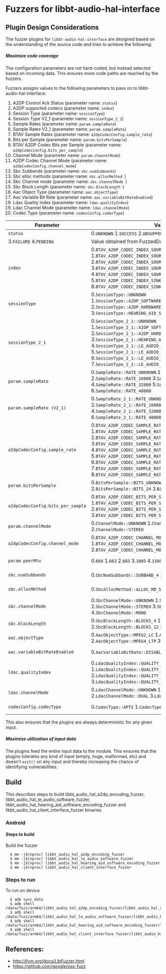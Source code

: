# Fuzzers for libbt-audio-hal-interface

## Plugin Design Considerations
The fuzzer plugins for `libbt-audio-hal-interface` are designed based on the understanding of the
source code and tries to achieve the following:

##### Maximize code coverage
The configuration parameters are not hard-coded, but instead selected based on
incoming data. This ensures more code paths are reached by the fuzzers.

Fuzzers assigns values to the following parameters to pass on to libbt-audio-hal-interface:
1. A2DP Control Ack Status (parameter name: `status`)
2. A2DP supported codecs (parameter name: `index`)
3. Session Type  (parameter name: `sessionType`)
4. Session Type V2_1 (parameter name: `sessionType_2_1`)
5. Sample Rates (parameter name: `param.sampleRate`)
6. Sample Rates V2_1 (parameter name: `param.sampleRate`)
7. BTAV Sample Rates (parameter name: `a2dpCodecConfig.sample_rate`)
8. Bits per Sample (parameter name: `param.bitsPerSample`)
9. BTAV A2DP Codec Bits per Sample (parameter name: `a2dpCodecConfig.bits_per_sample`)
10. Channel Mode (parameter name: `param.channelMode`)
11. A2DP Codec Channel Mode (parameter name: `a2dpCodecConfig.channel_mode`)
12. Sbc Subbands (parameter name: `sbc.numSubbands`)
13. Sbc alloc methods (parameter name: `sbc.allocMethod `)
14. Sbc Channel mode (parameter name: `sbc.channelMode `)
15. Sbc Block Length (parameter name: `sbc.blockLength `)
16. Aac Object Type  (parameter name: `aac.objectType`)
17. Aac Variable Bit Rate (parameter name: `aac.variableBitRateEnabled`)
18. Ldac Quality Index (parameter name: `ldac.qualityIndex`)
19. Ldac Channel Mode (parameter name: `ldac.channelMode`)
20. Codec Type (parameter name: `codecConfig.codecType`)

| Parameter| Valid Values| Configured Value|
|------------- |-------------| ----- |
| `status` | 0.`UNKNOWN` 1.`SUCCESS` 2.`UNSUPPORTED_CODEC_CONFIGURATION`
3.`FAILURE` 4.`PENDING` | Value obtained from FuzzedDataProvider |
| `index` | 0.`BTAV_A2DP_CODEC_INDEX_SOURCE_SBC` 1.`BTAV_A2DP_CODEC_INDEX_SOURCE_AAC` 2.`BTAV_A2DP_CODEC_INDEX_SOURCE_APTX` 3.`BTAV_A2DP_CODEC_INDEX_SOURCE_APTX_HD` 4.`BTAV_A2DP_CODEC_INDEX_SOURCE_LDAC` 5.`BTAV_A2DP_CODEC_INDEX_SINK_SBC` 6.`BTAV_A2DP_CODEC_INDEX_SINK_AAC` | Value obtained from FuzzedDataProvider |
| `sessionType` | 0.`SessionType::UNKNOWN` 1.`SessionType::A2DP_SOFTWARE_ENCODING_DATAPATH` 2.`SessionType::A2DP_HARDWARE_OFFLOAD_DATAPATH` 3.`SessionType::HEARING_AID_SOFTWARE_ENCODING_DATAPATH` | Value obtained from FuzzedDataProvider |
| `sessionType_2_1` | 0.`SessionType_2_1::UNKNOWN` 1.`SessionType_2_1::A2DP_SOFTWARE_ENCODING_DATAPATH` 2.`SessionType_2_1::A2DP_HARDWARE_OFFLOAD_DATAPATH` 3.`SessionType_2_1::HEARING_AID_SOFTWARE_ENCODING_DATAPATH` 4.`SessionType_2_1::LE_AUDIO_SOFTWARE_ENCODING_DATAPATH` 5.`SessionType_2_1::LE_AUDIO_SOFTWARE_DECODED_DATAPATH` 6.`SessionType_2_1::LE_AUDIO_HARDWARE_OFFLOAD_ENCODING_DATAPATH` 7.`SessionType_2_1::LE_AUDIO_HARDWARE_OFFLOAD_DECODING_DATAPATH` | Value obtained from FuzzedDataProvider |
| `param.sampleRate` | 0.`SampleRate::RATE_UNKNOWN` 1.`SampleRate::RATE_8000` 2.`SampleRate::RATE_16000` 3.`SampleRate::RATE_24000` 4.`SampleRate::RATE_32000` 5.`SampleRate::RATE_44100` 6.`SampleRate::RATE_48000` | Value obtained from FuzzedDataProvider |
| `param.sampleRate (V2_1)` | 0.`SampleRate_2_1::RATE_UNKNOWN` 1.`SampleRate_2_1::RATE_8000` 2.`SampleRate_2_1::RATE_16000` 3.`SampleRate_2_1::RATE_24000` 4.`SampleRate_2_1::RATE_32000` 5.`SampleRate_2_1::RATE_44100` 6.`SampleRate_2_1::RATE_48000` | Value obtained from FuzzedDataProvider |
| `a2dpCodecConfig.sample_rate` | 0.`BTAV_A2DP_CODEC_SAMPLE_RATE_NONE` 1.`BTAV_A2DP_CODEC_SAMPLE_RATE_44100` 2.`BTAV_A2DP_CODEC_SAMPLE_RATE_48000` 3.`BTAV_A2DP_CODEC_SAMPLE_RATE_88200` 4.`BTAV_A2DP_CODEC_SAMPLE_RATE_96000` 5.`BTAV_A2DP_CODEC_SAMPLE_RATE_176400` 6.`BTAV_A2DP_CODEC_SAMPLE_RATE_192000` 7.`BTAV_A2DP_CODEC_SAMPLE_RATE_16000` 8.`BTAV_A2DP_CODEC_SAMPLE_RATE_24000` | Value obtained from FuzzedDataProvider |
| `param.bitsPerSample` | 0.`BitsPerSample::BITS_UNKNOWN` 1.`BitsPerSample::BITS_16` 2.`BitsPerSample::BITS_24` 3.`BitsPerSample::BITS_32` | Value obtained from FuzzedDataProvider |
| `a2dpCodecConfig.bits_per_sample` | 0.`BTAV_A2DP_CODEC_BITS_PER_SAMPLE_NONE` 1.`BTAV_A2DP_CODEC_BITS_PER_SAMPLE_16` 2.`BTAV_A2DP_CODEC_BITS_PER_SAMPLE_24` 3.`BTAV_A2DP_CODEC_BITS_PER_SAMPLE_32` | Value obtained from FuzzedDataProvider |
| `param.channelMode` | 0.`ChannelMode::UNKNOWN` 1.`ChannelMode::MONO` 2.`ChannelMode::STEREO`  | Value obtained from FuzzedDataProvider |
| `a2dpCodecConfig.channel_mode` | 0.`BTAV_A2DP_CODEC_CHANNEL_MODE_NONE` 1.`BTAV_A2DP_CODEC_CHANNEL_MODE_MONO` 2.`BTAV_A2DP_CODEC_CHANNEL_MODE_STEREO`  | Value obtained from FuzzedDataProvider |
| `param.peerMtu` | 0.`660` 1.`663` 2.`883` 3.`1005` 4.`1500`  | Value obtained from FuzzedDataProvider |
| `sbc.numSubbands` | 0.`SbcNumSubbands::SUBBAND_4` 1.`SbcNumSubbands::SUBBAND_8` | Value obtained from FuzzedDataProvider |
| `sbc.allocMethod` | 0.`SbcAllocMethod::ALLOC_MD_S` 1.`SbcAllocMethod::ALLOC_MD_L` | Value obtained from FuzzedDataProvider |
| `sbc.channelMode ` | 0.`SbcChannelMode::UNKNOWN` 1.`SbcChannelMode::JOINT_STEREO` 2.`SbcChannelMode::STEREO` 3.`SbcChannelMode::DUAL` 4.`SbcChannelMode::MONO`  | Value obtained from FuzzedDataProvider |
| `sbc.blockLength ` | 0.`SbcBlockLength::BLOCKS_4` 1.`SbcBlockLength::BLOCKS_8` 2.`SbcBlockLength::BLOCKS_12` 3.`SbcBlockLength::BLOCKS_16` | Value obtained from FuzzedDataProvider |
| `aac.objectType` | 0.`AacObjectType::MPEG2_LC` 1.`AacObjectType::MPEG4_LC` 2.`AacObjectType::MPEG4_LTP` 3.`AacObjectType::MPEG4_SCALABLE` | Value obtained from FuzzedDataProvider |
| `aac.variableBitRateEnabled` | 0.`AacVariableBitRate::DISABLED` 1.`AacVariableBitRate::ENABLED` | Value obtained from FuzzedDataProvider |
| `ldac.qualityIndex` | 0.`LdacQualityIndex::QUALITY_HIGH` 1.`LdacQualityIndex::QUALITY_MID` 2.`LdacQualityIndex::QUALITY_LOW` 3.`LdacQualityIndex::QUALITY_ABR` | Value obtained from FuzzedDataProvider |
| `ldac.channelMode ` | 0.`LdacChannelMode::UNKNOWN` 1.`LdacChannelMode::STEREO` 2.`LdacChannelMode::DUAL` 3.`LdacChannelMode::MONO` | Value obtained from FuzzedDataProvider |
| `codecConfig.codecType` | 0.`CodecType::APTX` 1.`CodecType::APTX_HD` | Value obtained from FuzzedDataProvider |

This also ensures that the plugins are always deterministic for any given input.

##### Maximize utilization of input data
The plugins feed the entire input data to the module.
This ensures that the plugins tolerates any kind of input (empty, huge,
malformed, etc) and doesn't `exit()` on any input and thereby increasing the
chance of identifying vulnerabilities.

## Build

This describes steps to build libbt_audio_hal_a2dp_encoding_fuzzer, libbt_audio_hal_le_audio_software_fuzzer, libbt_audio_hal_hearing_aid_software_encoding_fuzzer and libbt_audio_hal_client_interface_fuzzer binaries.

### Android

#### Steps to build
Build the fuzzer
```
  $ mm -j$(nproc) libbt_audio_hal_a2dp_encoding_fuzzer
  $ mm -j$(nproc) libbt_audio_hal_le_audio_software_fuzzer
  $ mm -j$(nproc) libbt_audio_hal_hearing_aid_software_encoding_fuzzer
  $ mm -j$(nproc) libbt_audio_hal_client_interface_fuzzer
```
### Steps to run

To run on device
```
  $ adb sync data
  $ adb shell /data/fuzz/arm64/libbt_audio_hal_a2dp_encoding_fuzzer/libbt_audio_hal_a2dp_encoding_fuzzer
  $ adb shell /data/fuzz/arm64/libbt_audio_hal_le_audio_software_fuzzer/libbt_audio_hal_le_audio_software_fuzzer
  $ adb shell /data/fuzz/arm64/libbt_audio_hal_hearing_aid_software_encoding_fuzzer/libbt_audio_hal_hearing_aid_software_encoding_fuzzer
  $ adb shell /data/fuzz/arm64/libbt_audio_hal_client_interface_fuzzer/libbt_audio_hal_client_interface_fuzzer
```

## References:
 * http://llvm.org/docs/LibFuzzer.html
 * https://github.com/google/oss-fuzz
